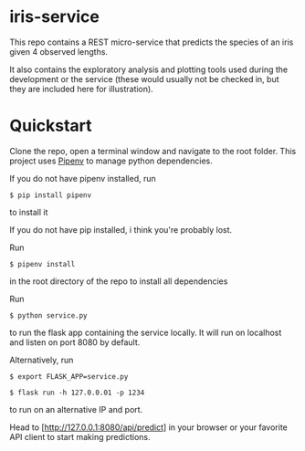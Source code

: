 # iris-service

This repo contains a REST micro-service that predicts the species of an iris given 4 observed lengths.

It also contains the exploratory analysis and plotting tools used during the development or the service (these would usually not be checked in, but they are included here for illustration).

# Quickstart

Clone the repo, open a terminal window and navigate to the root folder.
This project uses [Pipenv](https://github.com/pypa/pipenv) to manage python dependencies.

If you do not have pipenv installed, run 

```$ pip install pipenv``` 

to install it

If you do not have pip installed, i think you're probably lost.

Run 

```$ pipenv install``` 

in the root directory of the repo to install all dependencies

Run 

```$ python service.py``` 

to run the flask app containing the service locally. It will run on localhost and listen on port 8080 by default.

Alternatively, run

```$ export FLASK_APP=service.py```


```$ flask run -h 127.0.0.01 -p 1234``` 

to run on an alternative IP and port.

Head to [http://127.0.0.1:8080/api/predict] in your browser or your favorite API client to start making predictions.
